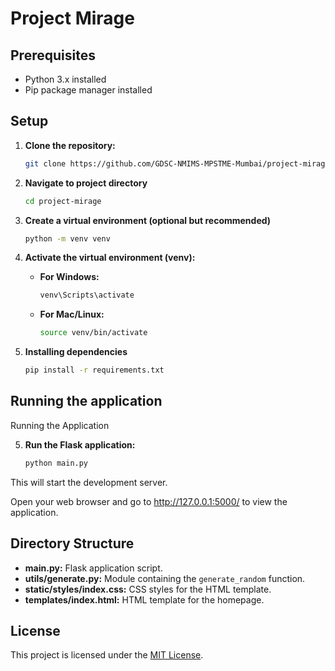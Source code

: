# Project Mirage

## Prerequisites

- Python 3.x installed
- Pip package manager installed

## Setup

1. **Clone the repository:**

   ```bash
   git clone https://github.com/GDSC-NMIMS-MPSTME-Mumbai/project-mirage.git

   ```

2. **Navigate to project directory**

   ```bash
   cd project-mirage
   ```

3. **Create a virtual environment (optional but recommended)**

   ```bash
   python -m venv venv
   ```

4. **Activate the virtual environment (venv):**

   - **For Windows:**

     ```bash
     venv\Scripts\activate
     ```

   - **For Mac/Linux:**
     ```bash
     source venv/bin/activate
     ```

5. **Installing dependencies**

   ```bash
   pip install -r requirements.txt

## Running the application
Running the Application

5. **Run the Flask application:**

   ```bash
   python main.py
   ```
This will start the development server.

Open your web browser and go to http://127.0.0.1:5000/ to view the application.

## Directory Structure

- **main.py:** Flask application script.
- **utils/generate.py:** Module containing the `generate_random` function.
- **static/styles/index.css:** CSS styles for the HTML template.
- **templates/index.html:** HTML template for the homepage.

## License

This project is licensed under the [MIT License](LICENSE).
